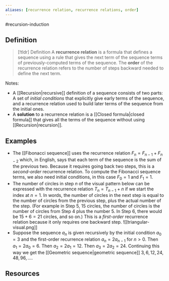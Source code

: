 ```yaml
---
aliases: [recurrence relation, recurrence relations, order]
--- 
```


#recursion-induction 

## Definition 

> [!tldr] Definition
> A **recurrence relation** is a formula that defines a sequence using a rule that gives the next term of the sequence terms of previously-computed terms of the sequence. The **order** of the recurrence relation refers to the number of steps backward needed to define the next term. 

Notes: 
- A [[Recursion|recursive]] definition of a sequence consists of two parts: A set of *initial conditions* that explicitly give early terms of the sequence, and a recurrence relation used to build later terms of the sequence from the initial ones. 
- A **solution** to a recurrence relation is a [[Closed formula|closed formula]] that gives all the terms of the sequence without using [[Recursion|recursion]]. 
## Examples 

- The [[Fibonacci sequence]] uses the recurrence relation $F_n = F_{n-1} + F_{n-2}$ which, in English, says that each term of the sequence is the sum of the previous two. Because it requires going back two steps, this is a *second-order* recurrence relation. To compute the Fibonacci sequence terms, we also need initial conditions, in this case $F_0 = 1$ and $F_1 = 1$. 
- The number of circles in step $n$ of the visual pattern below can be expressed with the recurrence relation $T_n = T_{n-1} + n$ if we start the index at $n=1$. In words, the number of circles in the next step is equal to the number of circles from the previous step, plus the actual number of the step. (For example in Step 5, 15 circles, the number of circles is the number of circles from Step 4 plus the number 5. In Step 6, there would be $15 + 6 = 21$ circles, and so on.) This is a *first-order* recurrence relation because it only requires one backward step. 
![[triangular-visual.png]]
- Suppose the sequence $a_n$ is given recursively by the initial condition $a_0 = 3$ and the first-order recurrence relation $a_n = 2a_{n-1}$ for $n > 0$. Then $a_1 = 2a_0 = 6$. Then $a_2 = 2a_1 = 12$. Then $a_3 = 2a_2 = 24$. Continuing this way we get the [[Geometric sequence|geometric sequence]] $3, 6, 12, 24, 48, 96, \dots$. 
## Resources 



